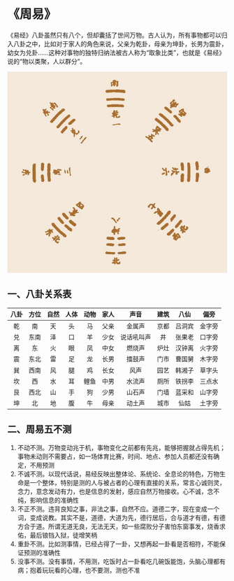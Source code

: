 # 《周易》

《易经》八卦虽然只有八个，但却囊括了世间万物。古人认为，所有事物都可以归入八卦之中，比如对于家人的角色来说，父亲为乾卦，母亲为坤卦，长男为震卦，幼女为兑卦……这种对事物的独特归纳法被古人称为“取象比类”，也就是《易经》说的“物以类聚，人以群分”。

![八卦图](/mdAssets/bagua.png)

## 一、八卦关系表

| 八卦 | 方位 | 自然 | 人体 | 动物 | 家人 | 声音 | 建筑 | 八仙 | 偏旁 |
| :--: | :--: | :--: | :--: | :--: | :--: | :--: | :--: | :--: | :--: |
| 乾 | 南 | 天 | 头 | 马 | 父亲 | 金属声 | 京都 | 吕洞宾 | 金字旁 |
| 兑 | 东南 | 泽 | 口 | 羊 | 少女 | 说话吼叫声 | 井 | 张果老 | 口字旁 |
| 离 | 东 | 火 | 眼 | 凤 | 中女 | 燃烧声 | 炉灶 | 汉钟离 | 火字旁 |
| 震 | 东北 | 雷 | 足 | 龙 | 长男 | 擂鼓声 | 门市 | 曹国舅 | 木字旁 |
| 巽 | 西南 | 风 | 腿 | 鸡 | 长女 | 风声 | 园艺 | 韩湘子 | 草字头 |
| 坎 | 西 | 水 | 耳 | 鲤鱼 | 中男 | 水流声 | 厕所 | 铁拐李 | 三点水 |
| 艮 | 西北 | 山 | 手 | 狗 | 少男 | 山石声 | 门墙 | 蓝采和 | 山字旁 |
| 坤 | 北 | 地 | 腹 | 牛 | 母亲 | 动土声 | 城市 | 仙姑 | 土字旁 |

## 二、周易五不测

1. 不动不测。万物变动兆于机，事物变化之前都有先兆，能够把握就占得先机；事物未动则不需要占，如一场体育比赛，时间、地点、参加人员都还没有确定，不用预测
2. 不诚不测。以现代话说，易经反映出整体论、系统论、全息论的特色，万物生命是一个整体，特别是测的人与被占者的心理有直接的关系，常言心诚则灵，念力，意念发动有力，也是信息的发射，感应自然万物接收。心不诚，念不纯，影响信息的准确性
3. 不正不测。违背良知之事，非法之事，自然不应。道德二字，现在变成一个词，变成说教。其实不是，道德，大道为先，德行居后，合与道才有德，有德方合于道。所谓无道无良，无法无天，如一些腐败分子害怕东窗事发，烧香求佑，最后锒铛入狱，徒增笑柄
4. 重卦不测。比如测事情，已经占得了一卦，又想再起一卦看是否相符，不能保证预测的准确性
5. 没事不测。没有事情，不用测，吃饭时占一卦看吃几碗饭能饱，头脑心理都有病；抱着玩玩看的心理，也不要测，测也不准
